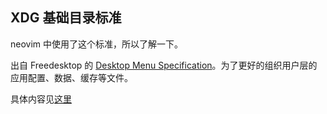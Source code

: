 ## XDG 基础目录标准

neovim 中使用了这个标准，所以了解一下。

出自 Freedesktop 的 [Desktop Menu Specification](https://specifications.freedesktop.org/menu-spec/menu-spec-latest.html)。为了更好的组织用户层的应用配置、数据、缓存等文件。

具体内容见[这里](https://specifications.freedesktop.org/basedir-spec/latest/index.html)
